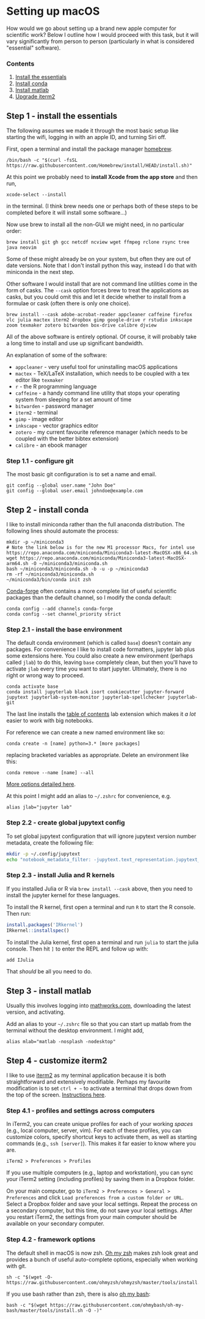 # Setting up macOS

How would we go about setting up a brand new apple computer for scientific work? Below I outline how I would proceed with this task, but it will vary significantly from person to person (particularly in what is considered "essential" software).

### Contents

1) [Install the essentials](#Step-1---install-the-essentials)
1) [Install conda](#Step-2---install-conda)
1) [Install matlab](#Step-3---install-matlab)
1) [Upgrade iterm2](#Step-4---customize-iterm2)

## Step 1 - install the essentials

The following assumes we made it through the most basic setup like starting the wifi, logging in with an apple ID, and turning Siri off. 

First, open a terminal and install the package manager [homebrew](https://brew.sh/).

    /bin/bash -c "$(curl -fsSL https://raw.githubusercontent.com/Homebrew/install/HEAD/install.sh)"
    
At this point we probably need to __install Xcode from the app store__ and then run,

    xcode-select --install
    
in the terminal. (I think brew needs one or perhaps both of these steps to be completed before it will install some software...)

Now use brew to install all the non-GUI we might need, in no particular order:

    brew install git gh gcc netcdf ncview wget ffmpeg rclone rsync tree java neovim
    
Some of these might already be on your system, but often they are out of date versions. Note that I don't install python this way, instead I do that with miniconda in the next step. 
    
Other software I would install that are not command line utilities come in the form of casks. The `--cask` option forces brew to treat the applications as casks, but you could omit this and let it decide whether to install from a formulae or cask (often there is only one choice). 

    brew install --cask adobe-acrobat-reader appcleaner caffeine firefox vlc julia mactex iterm2 dropbox gimp google-drive r rstudio inkscape zoom texmaker zotero bitwarden box-drive calibre djview
    
All of the above software is entirely optional. Of course, it will probably take a long time to install and use up significant bandwidth.

An explanation of some of the software:

* `appcleaner` - very useful tool for uninstalling macOS applications
* `mactex` - TeX/LaTeX installation, which needs to be coupled with a tex editor like `texmaker`
* `r` - the R programming language
* `caffeine` - a handy command line utility that stops your operating system from sleeping for a set amount of time
* `bitwarden` - password manager
* `iterm2` - terminal
* `gimp` - image editor
* `inkscape` - vector graphics editor
* `zotero` - my current favourite reference manager (which needs to be coupled with the better bibtex extension)
* `calibre` - an ebook manager

### Step 1.1 - configure git

The most basic git configuration is to set a name and email.

    git config --global user.name "John Doe"
    git config --global user.email johndoe@example.com

## Step 2 - install conda

I like to install miniconda rather than the full anaconda distribution. The following lines should automate the process:

    mkdir -p ~/miniconda3
    # Note the link below is for the new M1 processor Macs, for intel use https://repo.anaconda.com/miniconda/Miniconda3-latest-MacOSX-x86_64.sh
    wget https://repo.anaconda.com/miniconda/Miniconda3-latest-MacOSX-arm64.sh -O ~/miniconda3/miniconda.sh
    bash ~/miniconda3/miniconda.sh -b -u -p ~/miniconda3
    rm -rf ~/miniconda3/miniconda.sh
    ~/miniconda3/bin/conda init zsh
    
[Conda-forge](https://conda-forge.org/) often contains a more complete list of useful scientific packages than the default channel, so I modify the conda default:

    conda config --add channels conda-forge
    conda config --set channel_priority strict
    
### Step 2.1 - install the base environment

The default conda environment (which is called `base`) doesn't contain any packages. For convenience I like to install code formatters, jupyter lab plus some extensions here. You could also create a new environment (perhaps called `jlab`) to do this, leaving `base` completely clean, but then you'll have to activate `jlab` every time you want to start jupyter. Ultimately, there is no right or wrong way to proceed. 

    conda activate base
    conda install jupyterlab black isort cookiecutter jupyter-forward jupytext jupyterlab-system-monitor jupyterlab-spellchecker jupyterlab-git

The last line installs the [table of contents](https://github.com/jupyterlab/jupyterlab-toc) lab extension which makes it _a lot_ easier to work with big notebooks.

For reference we can create a new named environment like so:

    conda create -n [name] python=3.* [more packages]
    
replacing bracketed variables as appropriate. Delete an environment like this:

    conda remove --name [name] --all
    
[More options detailed here](https://conda.io/projects/conda/en/latest/user-guide/tasks/manage-environments.html).

At this point I might add an alias to `~/.zshrc` for convenience, e.g.

    alias jlab="jupyter lab"
    
### Step 2.2 - create global jupytext config

To set global jupytext configuration that will ignore jupytext version number metadata, create the following file:

```bash
mkdir -p ~/.config/jupytext
echo "notebook_metadata_filter: -jupytext.text_representation.jupytext_version" > ~/.config/jupytext/jupytext.yml
```

### Step 2.3 - install Julia and R kernels

If you installed Julia or R via `brew install --cask` above, then you need to install the jupyter kernel for these languages.

To install the R kernel, first open a terminal and run `R` to start the R console. Then run:

```R
install.packages('IRkernel') 
IRkernel::installspec()
```

To install the Julia kernel, first open a terminal and run `julia` to start the julia console. Then hit `]` to enter the REPL and follow up with:

```julia
add IJulia
```

That _should_ be all you need to do.
    
## Step 3 - install matlab

Usually this involves logging into [mathworks.com](https://www.mathworks.com/), downloading the latest version, and activating.

Add an alias to your `~/.zshrc` file so that you can start up matlab from the terminal without the desktop environment. I might add,

```
alias mlab="matlab -nosplash -nodesktop"
```

## Step 4 - customize iterm2

I like to use [iterm2](https://iterm2.com/) as my terminal application because it is both straightforward and extensively modifiable. Perhaps my favourite modification is to set `ctrl + ~` to activate a terminal that drops down from the top of the screen. [Instructions here](https://blog.mestwin.net/drop-down-terminal-in-macos-with-iterm2/).

### Step 4.1 - profiles and settings across computers
In iTerm2, you can create unique profiles for each of your working _spaces_ (e.g., local computer, server, vim). For each of these profiles, you can customize colors, specify shortcut keys to activate them, as well as starting commands (e.g., `ssh [server]`). This makes it far easier to know where you are.

`iTerm2 > Preferences > Profiles`

If you use multiple computers (e.g., laptop and workstation), you can sync your iTerm2 setting (including profiles) by saving them in a Dropbox folder.

On your main computer, go to `iTerm2 > Preferences > General > Preferences` and click `Load preferences from a custom folder or URL`. Select a Dropbox folder and save your local settings. Repeat the process on a secondary computer, but this time, do not save your local settings. After you restart iTerm2, the settings from your main computer should be available on your secondary computer.

### Step 4.2 - framework options

The default shell in macOS is now zsh. [Oh my zsh](https://github.com/ohmyzsh/ohmyzsh/) makes zsh look great and provides a bunch of useful auto-complete options, especially when working with git. 

    sh -c "$(wget -O- https://raw.githubusercontent.com/ohmyzsh/ohmyzsh/master/tools/install.sh)"
    
If you use bash rather than zsh, there is also [oh my bash](https://github.com/ohmybash/oh-my-bash):

    bash -c "$(wget https://raw.githubusercontent.com/ohmybash/oh-my-bash/master/tools/install.sh -O -)"
    
